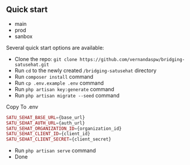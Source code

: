 <span align="left">

## Quick start

-   main
-   prod
-   sanbox

Several quick start options are available:

-   Clone the repo: `git clone https://github.com/vernandaspw/bridging-satusehat.git`
-   Run `cd` to the newly created `/bridging-satusehat` directory
-   Run `composer install` command
-   Run `cp .env.example .env` command
-   Run `php artisan key:generate` command
-   Run `php artisan migrate --seed` command

Copy To .env

```php
SATU_SEHAT_BASE_URL={base_url}
SATU_SEHAT_AUTH_URL={auth_url}
SATU_SEHAT_ORGANIZATION_ID={organization_id}
SATU_SEHAT_CLIENT_ID={client_id}
SATU_SEHAT_CLIENT_SECRET={client_secret}
```

-   Run `php artisan serve` command
-   Done

